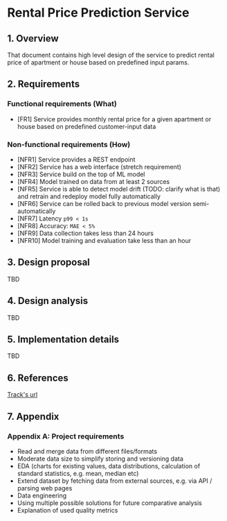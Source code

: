 # Rental Price Prediction Service 

## 1. Overview
That document contains high level design of the service to predict rental price of apartment or house based on predefined input params.

## 2. Requirements

### Functional requirements (What)
- [FR1] Service provides monthly rental price for a given apartment or house based on predefined customer-input data


### Non-functional requirements (How)
- [NFR1] Service provides a REST endpoint
- [NFR2] Service has a web interface (stretch requirement)
- [NFR3] Service build on the top of ML model
- [NFR4] Model trained on data from at least 2 sources
- [NFR5] Service is able to detect model drift (TODO: clarify what is that) and retrain and redeploy model fully automatically 
- [NFR6] Service can be rolled back to previous model version semi-automatically
- [NFR7] Latency `p99 < 1s`
- [NFR8] Accuracy: `MAE < 5%`
- [NFR9] Data collection takes less than 24 hours
- [NFR10] Model training and evaluation take less than an hour

## 3. Design proposal
TBD

## 4. Design analysis
TBD

## 5. Implementation details
TBD

## 6. References
[Track's url](https://ods.ai/tracks/ml-in-production-spring-23)


## 7. Appendix

### Appendix A: Project requirements
- Read and merge data from different files/formats 
- Moderate data size to simplify storing and versioning data
- EDA (charts for existing values, data distributions, calculation of standard statistics, e.g. mean, median etc)
- Extend dataset by fetching data from external sources, e.g. via API / parsing web pages
- Data engineering 
- Using multiple possible solutions for future comparative analysis
- Explanation of used quality metrics 
